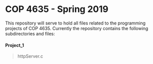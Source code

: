 # COP 4635 - Spring 2019

This repository will serve to hold all files related to the programming projects
of COP 4635. Currently the repository contains the following subdirectories and
files:

#### Project_1
>httpServer.c

